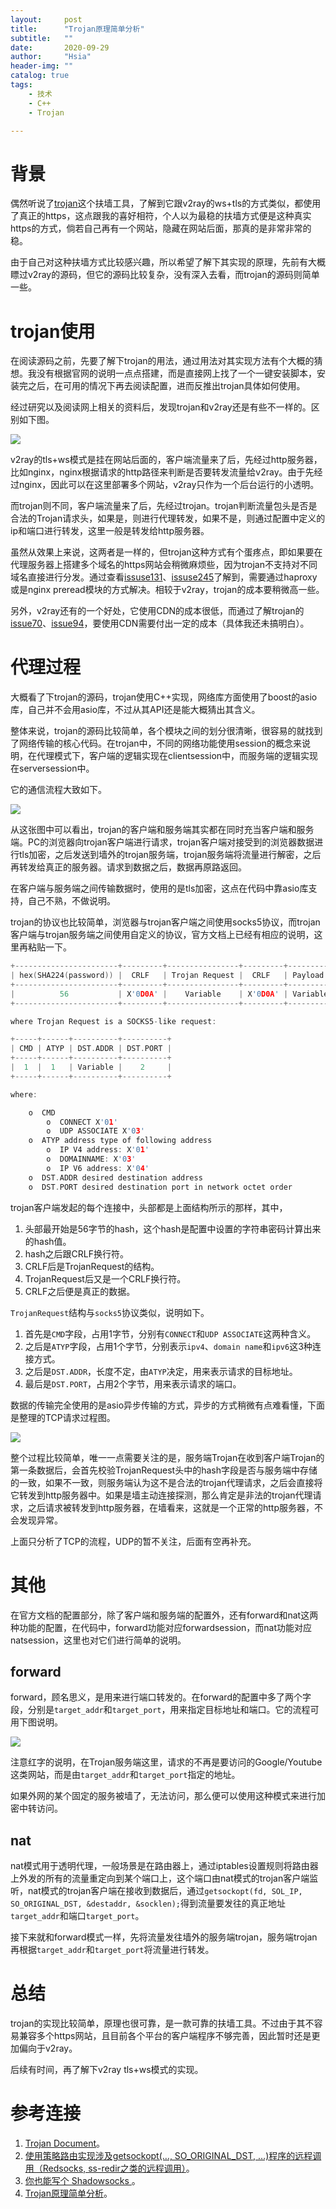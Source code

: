 ```yaml
---
layout:     post
title:      "Trojan原理简单分析"
subtitle:   ""
date:       2020-09-29 
author:     "Hsia"
header-img: ""
catalog: true
tags:
    - 技术
    - C++
    - Trojan

---  
```



# 背景

偶然听说了[trojan](https://github.com/trojan-gfw/trojan)这个扶墙工具，了解到它跟v2ray的ws+tls的方式类似，都使用了真正的https，这点跟我的喜好相符，个人以为最稳的扶墙方式便是这种真实https的方式，倘若自己再有一个网站，隐藏在网站后面，那真的是非常非常的稳。

由于自己对这种扶墙方式比较感兴趣，所以希望了解下其实现的原理，先前有大概瞟过v2ray的源码，但它的源码比较复杂，没有深入去看，而trojan的源码则简单一些。

# trojan使用

在阅读源码之前，先要了解下trojan的用法，通过用法对其实现方法有个大概的猜想。我没有根据官网的说明一点点搭建，而是直接网上找了一个一键安装脚本，安装完之后，在可用的情况下再去阅读配置，进而反推出trojan具体如何使用。

经过研究以及阅读网上相关的资料后，发现trojan和v2ray还是有些不一样的。区别如下图。

![](/img/in-post/trojan-code-analysis/Image1.png)

v2ray的tls+ws模式是挂在网站后面的，客户端流量来了后，先经过http服务器，比如nginx，nginx根据请求的http路径来判断是否要转发流量给v2ray。由于先经过nginx，因此可以在这里部署多个网站，v2ray只作为一个后台运行的小透明。

而trojan则不同，客户端流量来了后，先经过trojan。trojan判断流量包头是否是合法的Trojan请求头，如果是，则进行代理转发，如果不是，则通过配置中定义的ip和端口进行转发，这里一般是转发给http服务器。

虽然从效果上来说，这两者是一样的，但trojan这种方式有个蛋疼点，即如果要在代理服务器上搭建多个域名的https网站会稍微麻烦些，因为trojan不支持对不同域名直接进行分发。通过查看[issuse131](https://github.com/trojan-gfw/trojan/issues/131)、[issuse245](https://github.com/trojan-gfw/trojan/issues/245)了解到，需要通过haproxy或是nginx preread模块的方式解决。相较于v2ray，trojan的成本要稍微高一些。

另外，v2ray还有的一个好处，它使用CDN的成本很低，而通过了解trojan的[issue70](https://github.com/trojan-gfw/trojan/issues/70)、[issue94](https://github.com/trojan-gfw/trojan/issues/94)，要使用CDN需要付出一定的成本（具体我还未搞明白）。

# 代理过程

大概看了下trojan的源码，trojan使用C++实现，网络库方面使用了boost的asio库，自己并不会用asio库，不过从其API还是能大概猜出其含义。

整体来说，trojan的源码比较简单，各个模块之间的划分很清晰，很容易的就找到了网络传输的核心代码。在trojan中，不同的网络功能使用session的概念来说明，在代理模式下，客户端的逻辑实现在clientsession中，而服务端的逻辑实现在serversession中。

它的通信流程大致如下。

![](/img/in-post/trojan-code-analysis/Image2.png)

从这张图中可以看出，trojan的客户端和服务端其实都在同时充当客户端和服务端。PC的浏览器向trojan客户端进行请求，trojan客户端对接受到的浏览器数据进行tls加密，之后发送到墙外的trojan服务端，trojan服务端将流量进行解密，之后再转发给真正的服务器。请求到数据之后，数据再原路返回。

在客户端与服务端之间传输数据时，使用的是tls加密，这点在代码中靠asio库支持，自己不熟，不做说明。

trojan的协议也比较简单，浏览器与trojan客户端之间使用socks5协议，而trojan客户端与trojan服务端之间使用自定义的协议，官方文档上已经有相应的说明，这里再粘贴一下。

```cpp
+-----------------------+---------+----------------+---------+----------+
| hex(SHA224(password)) |  CRLF   | Trojan Request |  CRLF   | Payload  |
+-----------------------+---------+----------------+---------+----------+
|          56           | X'0D0A' |    Variable    | X'0D0A' | Variable |
+-----------------------+---------+----------------+---------+----------+

where Trojan Request is a SOCKS5-like request:

+-----+------+----------+----------+
| CMD | ATYP | DST.ADDR | DST.PORT |
+-----+------+----------+----------+
|  1  |  1   | Variable |    2     |
+-----+------+----------+----------+

where:

    o  CMD
        o  CONNECT X'01'
        o  UDP ASSOCIATE X'03'
    o  ATYP address type of following address
        o  IP V4 address: X'01'
        o  DOMAINNAME: X'03'
        o  IP V6 address: X'04'
    o  DST.ADDR desired destination address
    o  DST.PORT desired destination port in network octet order
```

trojan客户端发起的每个连接中，头部都是上面结构所示的那样，其中，

1. 头部最开始是56字节的hash，这个hash是配置中设置的字符串密码计算出来的hash值。
2. hash之后跟CRLF换行符。
3. CRLF后是TrojanRequest的结构。
4. TrojanRequest后又是一个CRLF换行符。
5. CRLF之后便是真正的数据。

`TrojanRequest`结构与`socks5`协议类似，说明如下。

1. 首先是`CMD`字段，占用1字节，分别有`CONNECT`和`UDP ASSOCIATE`这两种含义。
2. 之后是`ATYP`字段，占用1个字节，分别表示`ipv4`、`domain name`和`ipv6`这3种连接方式。
3. 之后是`DST.ADDR`，长度不定，由`ATYP`决定，用来表示请求的目标地址。
4. 最后是`DST.PORT`，占用2个字节，用来表示请求的端口。

数据的传输完全使用的是asio异步传输的方式，异步的方式稍微有点难看懂，下面是整理的TCP请求过程图。

![](/img/in-post/trojan-code-analysis/Image3.png)

整个过程比较简单，唯一一点需要关注的是，服务端Trojan在收到客户端Trojan的第一条数据后，会首先校验TrojanRequest头中的hash字段是否与服务端中存储的一致，如果不一致，则服务端认为这不是合法的trojan代理请求，之后会直接将它转发到http服务器中。如果是墙主动连接探测，那么肯定是非法的trojan代理请求，之后请求被转发到http服务器，在墙看来，这就是一个正常的http服务器，不会发现异常。

上面只分析了TCP的流程，UDP的暂不关注，后面有空再补充。

# 其他

在官方文档的配置部分，除了客户端和服务端的配置外，还有forward和nat这两种功能的配置，在代码中，forward功能对应forwardsession，而nat功能对应natsession，这里也对它们进行简单的说明。

## forward

forward，顾名思义，是用来进行端口转发的。在forward的配置中多了两个字段，分别是`target_addr`和`target_port`，用来指定目标地址和端口。它的流程可用下图说明。

![](/img/in-post/trojan-code-analysis/Image4.png)

注意红字的说明，在Trojan服务端这里，请求的不再是要访问的Google/Youtube这类网站，而是由`target_addr`和`target_port`指定的地址。

如果外网的某个固定的服务被墙了，无法访问，那么便可以使用这种模式来进行加密中转访问。

## nat

nat模式用于透明代理，一般场景是在路由器上，通过iptables设置规则将路由器上外发的所有的流量重定向到某个端口上，这个端口由nat模式的trojan客户端监听，nat模式的trojan客户端在接收到数据后，通过`getsockopt(fd, SOL_IP, SO_ORIGINAL_DST, &destaddr, &socklen);`得到流量要发往的真正地址`target_addr`和端口`target_port`。

接下来就和forward模式一样，先将流量发往墙外的服务端trojan，服务端trojan再根据`target_addr`和`target_port`将流量进行转发。

# 总结

trojan的实现比较简单，原理也很可靠，是一款可靠的扶墙工具。不过由于其不容易兼容多个https网站，且目前各个平台的客户端程序不够完善，因此暂时还是更加偏向于v2ray。

后续有时间，再了解下v2ray tls+ws模式的实现。

# 参考连接

1. [Trojan Document](https://trojan-gfw.github.io/trojan/)。
2. [使用策略路由实现涉及getsockopt(…, SO_ORIGINAL_DST, …)程序的远程调用（Redsocks, ss-redir之类的远程调用）](https://zhensheng.im/2017/08/22/%E4%BD%BF%E7%94%A8%E7%AD%96%E7%95%A5%E8%B7%AF%E7%94%B1%E5%AE%9E%E7%8E%B0%E6%B6%89%E5%8F%8Agetsockopt-so_original_dst-%E7%A8%8B%E5%BA%8F%E7%9A%84%E8%BF%9C%E7%A8%8B%E8%B0%83%E7%94%A8%EF%BC%88r.meow.html)。
3. [你也能写个 Shadowsocks ](https://github.com/gwuhaolin/blog/issues/12)。
4. [Trojan原理简单分析](https://github.com/Expost/MyBlog/blob/master/content/post/trojan_principle_analysis/index.md)。



